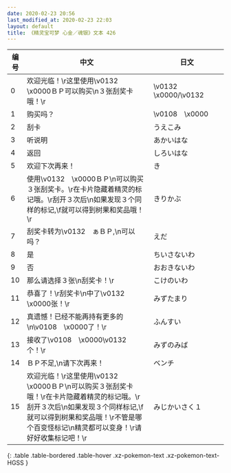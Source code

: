 ```yaml
---
date: 2020-02-23 20:56
last_modified_at: 2020-02-23 22:03
layout: default
title: 《精灵宝可梦 心金／魂银》文本 426
---
```

| 编号 | 中文 | 日文 |
| ---- | ---- | ---- |
| 0 | 欢迎光临！\r这里使用\v0132　\x0000ＢＰ可以购买\n３张刮奖卡哦！\r | \v0132　\x0000/\v0132　　 |
| 1 | 购买吗？ | \v0108　\x0000 |
| 2 | 刮卡 | うえこみ |
| 3 | 听说明 | あかいはな |
| 4 | 返回 | しろいはな |
| 5 | 欢迎下次再来！ | き |
| 6 | 使用\v0132　\x0000ＢＰ\n可以购买３张刮奖卡。\r在卡片隐藏着精灵的标记哦。\r刮开３次后\n如果发现３个同样的标记,\f就可以得到树果和奖品哦！\r | きりかぶ |
| 7 | 刮奖卡转为\v0132　ぁＢＰ,\n可以吗？ | えだ |
| 8 | 是 | ちいさないわ |
| 9 | 否 | おおきないわ |
| 10 | 那么请选择３张\n刮奖卡！\r | こけのいわ |
| 11 | 恭喜了！\r刮奖卡\n中了\v0132　\x0000张！\r | みずたまり |
| 12 | 真遗憾！已经不能再持有更多的\n\v0108　\x0000了！\r | ふんすい |
| 13 | 接收了\v0108　\x0000\v0132　　个！\r | みずのみば |
| 14 | ＢＰ不足,\n请下次再来！ | ベンチ |
| 15 | 欢迎光临！\r这里使用\v0132　\x0000ＢＰ\n可以购买３张刮奖卡哦！\r在卡片隐藏着精灵的标记哦。\r刮开３次后\n如果发现３个同样标记,\f就可以得到树果和奖品哦！\r不管是哪个百变怪标记\n精灵都可以变身！\r请好好收集标记吧！\r | みじかいさく１ |
{: .table .table-bordered .table-hover .xz-pokemon-text .xz-pokemon-text-HGSS }